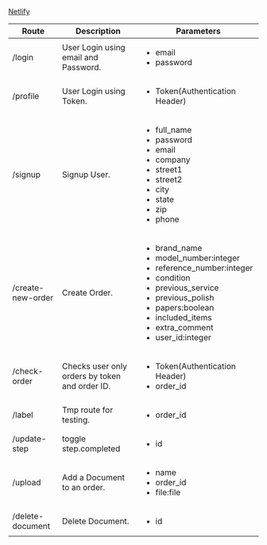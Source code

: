 [Netlify](https://watches4cash.netlify.app "Deployed Link")

|Route|Description|Parameters|
|-----|-----------|----------|
|/login|User Login using email and Password.|<ul><li>email</li><li>password</li></ul>|
|/profile|User Login using Token.|<ul><li>Token(Authentication Header)</li></ul>|
|/signup|Signup User.|<ul><li>full_name</li><li>password</li><li>email</li><li>company</li><li>street1</li><li>street2</li><li>city</li><li>state</li><li>zip</li><li>phone</li></ul>|
|/create-new-order|Create Order.|<ul><li>brand_name</li><li>model_number:integer</li><li>reference_number:integer</li><li>condition</li><li>previous_service</li><li>previous_polish</li><li>papers:boolean</li><li>included_items</li><li>extra_comment</li><li>user_id:integer</li></ul>|
|/check-order|Checks user only orders by token and order ID.|<ul><li>Token(Authentication Header)</li><li>order_id</li></ul>|
|/label|Tmp route for testing.|<ul><li>order_id</li></ul>|
|/update-step|toggle step.completed|<ul><li>id</li></ul>|
|/upload|Add a Document to an order.|<ul><li>name</li></li><li>order_id</li><li>file:file</li></ul>|
|/delete-document|Delete Document.|<ul><li>id</li></ul>|
